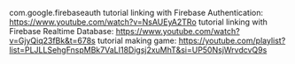 com.google.firebaseauth
tutorial linking with Firebase Authentication: https://www.youtube.com/watch?v=NsAUEyA2TRo
tutorial linking with Firebase Realtime Database: https://www.youtube.com/watch?v=GjyQiq23fBk&t=678s
tutorial making game: https://youtube.com/playlist?list=PLJLLSehgFnspMBk7VaLI18Digsj2xuMhT&si=UP50NsjWrvdcvQ9s
